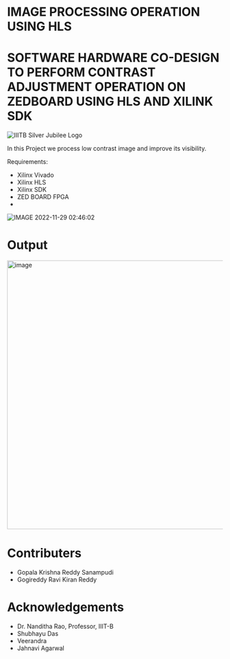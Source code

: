 # IMAGE PROCESSING OPERATION USING HLS

# SOFTWARE HARDWARE CO-DESIGN TO PERFORM CONTRAST ADJUSTMENT OPERATION ON ZEDBOARD USING HLS AND XILINK SDK


![IIITB Silver Jubilee Logo](https://user-images.githubusercontent.com/110079648/204360431-1f394d1c-6847-4eae-95c8-1b9fc9d81fe6.png)

In this Project we process low contrast image and improve its visibility.

Requirements:
- Xilinx Vivado
- Xilinx HLS
- Xilinx SDK
- ZED BOARD FPGA
- 
![IMAGE 2022-11-29 02:46:02](https://user-images.githubusercontent.com/110079648/204382627-98d07726-27ef-412f-9787-b106693a1584.jpg)

# Output

<img width="627" alt="image" src="https://user-images.githubusercontent.com/110079648/204362015-38e5dd3e-78fb-4c2b-8241-f70eacd49af9.png">

# Contributers
- Gopala Krishna Reddy Sanampudi
- Gogireddy Ravi Kiran Reddy
# Acknowledgements
- Dr. Nanditha Rao, Professor, IIIT-B
- Shubhayu Das
- Veerandra
- Jahnavi Agarwal


